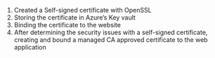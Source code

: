 1. Created a Self-signed certificate with OpenSSL 
2. Storing the certificate in Azure’s Key vault
3. Binding the certificate to the website 
4. After determining the security issues with a self-signed certificate, creating and bound a managed CA approved certificate to the web application
